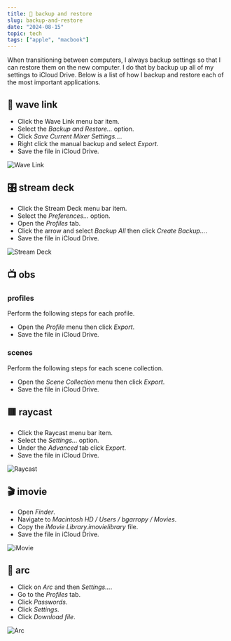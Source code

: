 ```yaml
---
title: 💾 backup and restore
slug: backup-and-restore
date: "2024-08-15"
topic: tech
tags: ["apple", "macbook"]
---
```


When transitioning between computers, I always backup settings so that I can restore them on the new computer. I do that by backup up all of my settings to iCloud Drive. Below is a list of how I backup and restore each of the most important applications.

## 🎤 wave link

- Click the Wave Link menu bar item.
- Select the _Backup and Restore..._ option.
- Click _Save Current Mixer Settings..._.
- Right click the manual backup and select _Export_.
- Save the file in iCloud Drive.

![Wave Link][wave-link]

## 🎛️ stream deck

- Click the Stream Deck menu bar item.
- Select the _Preferences..._ option.
- Open the _Profiles_ tab.
- Click the arrow and select _Backup All_ then click _Create Backup..._.
- Save the file in iCloud Drive.

![Stream Deck][stream-deck]

## 📺 obs

### profiles

Perform the following steps for each profile.

- Open the _Profile_ menu then click _Export_.
- Save the file in iCloud Drive.

### scenes

Perform the following steps for each scene collection.

- Open the _Scene Collection_ menu then click _Export_.
- Save the file in iCloud Drive.

## 🟥 raycast

- Click the Raycast menu bar item.
- Select the _Settings..._ option.
- Under the _Advanced_ tab click _Export_.
- Save the file in iCloud Drive.

![Raycast][raycast]

## 🎬 imovie

- Open _Finder_.
- Navigate to _Macintosh HD / Users / bgarropy / Movies_.
- Copy the _iMovie Library.imovielibrary_ file.
- Save the file in iCloud Drive.

![iMovie][imovie]

## 🛜 arc

- Click on _Arc_ and then _Settings..._.
- Go to the _Profiles_ tab.
- Click _Passwords_.
- Click _Settings_.
- Click _Download file_.

![Arc][arc]

[wave-link]: https://res.cloudinary.com/bradgarropy/image/upload/bradgarropy.com/posts/wave-link.png
[stream-deck]: https://res.cloudinary.com/bradgarropy/image/upload/bradgarropy.com/posts/stream-deck.png
[raycast]: https://res.cloudinary.com/bradgarropy/image/upload/bradgarropy.com/posts/raycast.png
[imovie]: https://res.cloudinary.com/bradgarropy/image/upload/bradgarropy.com/posts/imovie.png
[arc]: https://res.cloudinary.com/bradgarropy/image/upload/bradgarropy.com/posts/arc.png
